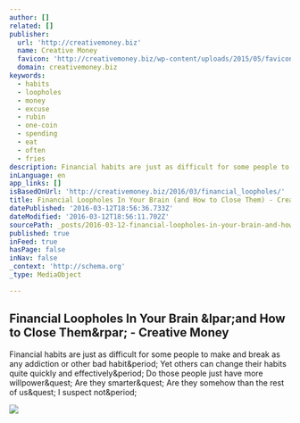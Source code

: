 ```yaml
---
author: []
related: []
publisher:
  url: 'http://creativemoney.biz'
  name: Creative Money
  favicon: 'http://creativemoney.biz/wp-content/uploads/2015/05/favicon_creative-money.ico'
  domain: creativemoney.biz
keywords:
  - habits
  - loopholes
  - money
  - excuse
  - rubin
  - one-coin
  - spending
  - eat
  - often
  - fries
description: Financial habits are just as difficult for some people to make and break as any addiction or other bad habit. Yet others can change their habits quite quickly and effectively. Do those people just have more willpower? Are they smarter? Are they somehow than the rest of us? I suspect not.
inLanguage: en
app_links: []
isBasedOnUrl: 'http://creativemoney.biz/2016/03/financial_loopholes/'
title: Financial Loopholes In Your Brain (and How to Close Them) - Creative Money
datePublished: '2016-03-12T18:56:36.733Z'
dateModified: '2016-03-12T18:56:11.702Z'
sourcePath: _posts/2016-03-12-financial-loopholes-in-your-brain-and-how-to-close-them-.md
published: true
inFeed: true
hasPage: false
inNav: false
_context: 'http://schema.org'
_type: MediaObject

---
```

<article style=""><h1>Financial Loopholes In Your Brain &amp;lpar;and How to Close Them&amp;rpar; - Creative Money</h1><p>Financial habits are just as difficult for some people to make and break as any addiction or other bad habit&amp;period; Yet others can change their habits quite quickly and effectively&amp;period; Do those people just have more willpower&amp;quest; Are they smarter&amp;quest; Are they somehow than the rest of us&amp;quest; I suspect not&amp;period;</p><img src="http://creativemoney.biz/wp-content/uploads/2016/03/LargeBlog.png" /></article>